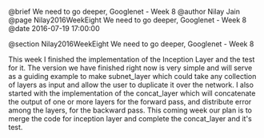 @brief We need to go deeper, Googlenet - Week 8
@author Nilay Jain
@page Nilay2016WeekEight We need to go deeper, Googlenet - Week 8
@date 2016-07-19 17:00:00

@section Nilay2016WeekEight We need to go deeper, Googlenet - Week 8

This week I finished the implementation of the Inception Layer and the test for it. The version we have finished right now is very simple and will serve as a guiding example to make subnet_layer which could take any collection of layers as input and allow the user to duplicate it over the network. I also started with the implementation of the concat_layer which will concatenate the output of one or more layers for the forward pass, and distribute error among the layers, for the backward pass. This coming week our plan is to merge the code for inception layer and complete the concat_layer and it's test.